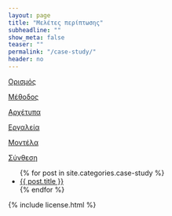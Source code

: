 ```yaml
---
layout: page
title: "Μελέτες περίπτωσης"
subheadline: ""
show_meta: false
teaser: ""
permalink: "/case-study/"
header: no
---
```


[Ορισμός](/case-study/definition/)

[Μέθοδος](/case-study/method/)

[Αρχέτυπα](/case-study/archetypes/)

[Εργαλεία](/case-study/tools/)

[Μοντέλα](/case-study/models/)

[Σύνθεση](/case-study/synthesis/)

<ul>
    {% for post in site.categories.case-study %}
    <li><a href="{{ site.url }}{{ post.url }}">{{ post.title }}</a></li>
    {% endfor %}
</ul>

{% include license.html %}
